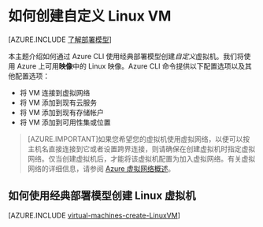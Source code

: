<properties
	pageTitle="创建 Linux VM | Microsoft Azure"
	description="了解如何使用运行 Linux 操作系统的经典部署模型创建自定义虚拟机。"
	services="virtual-machines"
	documentationCenter=""
	authors="dsk-2015"
	manager="timlt"
	editor="tysonn"
	tags="azure-service-management"/>

<tags
	ms.service="virtual-machines"
	ms.date="10/14/2015"
	wacn.date="12/17/2015"/>


# 如何创建自定义 Linux VM

[AZURE.INCLUDE [了解部署模型](../includes/learn-about-deployment-models-classic-include.md)]

本主题介绍如何通过 Azure CLI 使用经典部署模型创建*自定义*虚拟机。我们将使用 Azure 上可用**映像**中的 Linux 映像。Azure CLI 命令提供以下配置选项以及其他配置选项：

- 将 VM 连接到虚拟网络
- 将 VM 添加到现有云服务
- 将 VM 添加到现有存储帐户
- 将 VM 添加到可用性集或位置

> [AZURE.IMPORTANT]如果您希望您的虚拟机使用虚拟网络，以便可以按主机名直接连接到它或者设置跨界连接，则请确保在创建虚拟机时指定虚拟网络。仅当创建虚拟机后，才能将该虚拟机配置为加入虚拟网络。有关虚拟网络的详细信息，请参阅 [Azure 虚拟网络概述](http://msdn.microsoft.com/zh-CN/library/azure/jj156007.aspx)。


## 如何使用经典部署模型创建 Linux 虚拟机

[AZURE.INCLUDE [virtual-machines-create-LinuxVM](../includes/virtual-machines-create-linuxvm.md)]

<!---HONumber=Mooncake_1207_2015-->